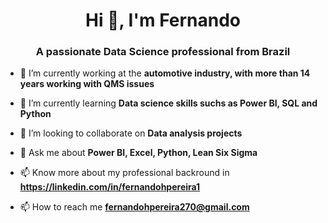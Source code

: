 <h1 align="center">Hi 👋, I'm Fernando</h1>
<h3 align="center">A passionate Data Science professional from Brazil</h3>

- 🔭 I’m currently working at the **automotive industry, with more than 14 years working with QMS issues**

- 🌱 I’m currently learning **Data science skills suchs as Power BI, SQL and Python**

- 👯 I’m looking to collaborate on **Data analysis projects**

- 💬 Ask me about **Power BI, Excel, Python, Lean Six Sigma**

- 📫 Know more about my professional backround in **https://linkedin.com/in/fernandohpereira1**

- 📫 How to reach me **fernandohpereira270@gmail.com**
